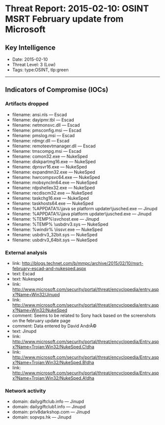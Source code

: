 # Threat Report: 2015-02-10: OSINT MSRT February update from Microsoft


## Key Intelligence
* Date: 2015-02-10
* Threat Level: 3 (Low)
* Tags: type:OSINT, tlp:green

---

## Indicators of Compromise (IOCs)
### Artifacts dropped
* filename: ansi.nls — Escad
* filename: dayipmr.tbl — Escad
* filename: netmonsvc.dll — Escad
* filename: pmsconfig.msi — Escad
* filename: pmslog.msi — Escad
* filename: rdmgr.dll — Escad
* filename: remoteevtmanager.dll — Escad
* filename: tmscompg.msi — Escad
* filename: comon32.exe — NukeSped
* filename: diskpartmg16.exe — NukeSped
* filename: dpnsvr16.exe — NukeSped
* filename: expandmn32.exe — NukeSped
* filename: hwrcompsvc64.exe — NukeSped
* filename: mobsynclm64.exe — NukeSped
* filename: rdpshellex32.exe — NukeSped
* filename: recdiscm32.exe — NukeSped
* filename: taskchg16.exe — NukeSped
* filename: taskhosts64.exe — NukeSped
* filename: %APPDATA%\java se platform updater\jusched.exe — Jinupd
* filename: %APPDATA%\java platform updater\jusched.exe — Jinupd
* filename: %TEMP%\svchost.exe — Jinupd
* filename: %TEMP% \usbdrv3.sys — NukeSped
* filename: %windir% \iissvr.exe — NukeSped
* filename: usbdrv3_32bit.sys — NukeSped
* filename: usbdrv3_64bit.sys — NukeSped

### External analysis
* link: http://blogs.technet.com/b/mmpc/archive/2015/02/10/msrt-february-escad-and-nukesped.aspx
* text: Escad
* text: Nukesped
* link: http://www.microsoft.com/security/portal/threat/encyclopedia/entry.aspx?Name=Win32/Jinupd
* link: http://www.microsoft.com/security/portal/threat/encyclopedia/entry.aspx?Name=Win32/NukeSped
* comment: Seems to be related to Sony hack based on the screenshots on the february update page
* comment: Data entered by David AndrÃ©
* text: Jinupd
* link: http://www.microsoft.com/security/portal/threat/encyclopedia/Entry.aspx?Name=Trojan:Win32/NukeSped.C!dha
* link: http://www.microsoft.com/security/portal/threat/encyclopedia/Entry.aspx?Name=Trojan:Win32/NukeSped.B!dha
* link: http://www.microsoft.com/security/portal/threat/encyclopedia/Entry.aspx?Name=Trojan:Win32/NukeSped.A!dha

### Network activity
* domain: dailygiftclub.info — Jinupd
* domain: dailygiftclub1.info — Jinupd
* domain: priv8darkshop.com — Jinupd
* domain: sopvps.hk — Jinupd
